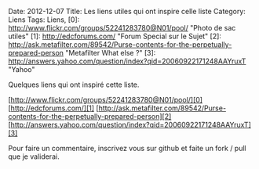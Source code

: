 Date: 2012-12-07
Title: Les liens utiles qui ont inspire celle liste
Category: Liens
Tags: Liens,
[0]: http://www.flickr.com/groups/52241283780@N01/pool/  "Photo de sac utiles"
[1]: http://edcforums.com/  "Forum Special sur le Sujet"
[2]: http://ask.metafilter.com/89542/Purse-contents-for-the-perpetually-prepared-person  "Metafilter What else ?"
[3]: http://answers.yahoo.com/question/index?qid=20060922171248AAYruxT  "Yahoo"

Quelques liens qui ont inspiré cette liste.

[http://www.flickr.com/groups/52241283780@N01/pool/][0]
[http://edcforums.com/][1]
[http://ask.metafilter.com/89542/Purse-contents-for-the-perpetually-prepared-person][2]
[http://answers.yahoo.com/question/index?qid=20060922171248AAYruxT][3]


Pour faire un commentaire, inscrivez vous sur github et faite un fork / pull que je validerai.

